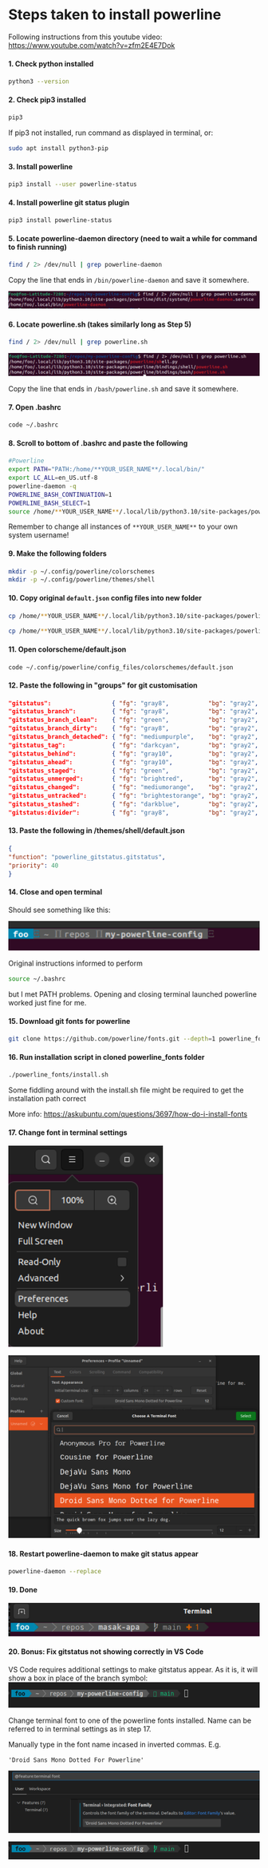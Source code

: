 # Steps taken to install powerline

Following instructions from this youtube video: <https://www.youtube.com/watch?v=zfm2E4E7Dok>

#### 1. Check python installed

```bash
python3 --version
```

#### 2. Check pip3 installed

```bash
pip3
```

If pip3 not installed, run command as displayed in terminal, or:

```bash
sudo apt install python3-pip
```

#### 3. Install powerline

```bash
pip3 install --user powerline-status
```

#### 4. Install powerline git status plugin

```bash
pip3 install powerline-status
```

#### 5. Locate powerline-daemon directory (need to wait a while for command to finish running)

```bash
find / 2> /dev/null | grep powerline-daemon
```

Copy the line that ends in `/bin/powerline-daemon` and save it somewhere.

![Alt text](image.png)

#### 6. Locate powerline.sh (takes similarly long as Step 5)

```bash
find / 2> /dev/null | grep powerline.sh
```

![Alt text](image-1.png)

Copy the line that ends in `/bash/powerline.sh` and save it somewhere.

#### 7. Open .bashrc

```bash
code ~/.bashrc
```

#### 8. Scroll to bottom of .bashrc and paste the following

```bash
#Powerline
export PATH="PATH:/home/**YOUR_USER_NAME**/.local/bin/"
export LC_ALL=en_US.utf-8
powerline-daemon -q
POWERLINE_BASH_CONTINUATION=1
POWERLINE_BASH_SELECT=1
source /home/**YOUR_USER_NAME**/.local/lib/python3.10/site-packages/powerline/bindings/bash/powerline.sh
```

Remember to change all instances of `**YOUR_USER_NAME**` to your own system username!

#### 9. Make the following folders

```bash
mkdir -p ~/.config/powerline/colorschemes
mkdir -p ~/.config/powerline/themes/shell
```

#### 10. Copy original ```default.json``` config files into new folder

```bash
cp /home/**YOUR_USER_NAME**/.local/lib/python3.10/site-packages/powerline/config_files/colorschemes/default.json ~/.config/powerline/colorschemes
```

```bash
cp /home/**YOUR_USER_NAME**/.local/lib/python3.10/site-packages/powerline/config_files/themes/shell/default.json ~/.config/powerline/themes/shell
```

#### 11. Open colorscheme/default.json

```bash
code ~/.config/powerline/config_files/colorschemes/default.json
```

#### 12. Paste the following in "groups" for git customisation

```json
"gitstatus":                 { "fg": "gray8",           "bg": "gray2", "attrs": [] },
"gitstatus_branch":          { "fg": "gray8",           "bg": "gray2", "attrs": [] },
"gitstatus_branch_clean":    { "fg": "green",           "bg": "gray2", "attrs": [] },
"gitstatus_branch_dirty":    { "fg": "gray8",           "bg": "gray2", "attrs": [] },
"gitstatus_branch_detached": { "fg": "mediumpurple",    "bg": "gray2", "attrs": [] },
"gitstatus_tag":             { "fg": "darkcyan",        "bg": "gray2", "attrs": [] },
"gitstatus_behind":          { "fg": "gray10",          "bg": "gray2", "attrs": [] },
"gitstatus_ahead":           { "fg": "gray10",          "bg": "gray2", "attrs": [] },
"gitstatus_staged":          { "fg": "green",           "bg": "gray2", "attrs": [] },
"gitstatus_unmerged":        { "fg": "brightred",       "bg": "gray2", "attrs": [] },
"gitstatus_changed":         { "fg": "mediumorange",    "bg": "gray2", "attrs": [] },
"gitstatus_untracked":       { "fg": "brightestorange", "bg": "gray2", "attrs": [] },
"gitstatus_stashed":         { "fg": "darkblue",        "bg": "gray2", "attrs": [] },
"gitstatus:divider":         { "fg": "gray8",           "bg": "gray2", "attrs": [] }
```

#### 13. Paste the following in /themes/shell/default.json

```json
{
"function": "powerline_gitstatus.gitstatus",
"priority": 40
}
```


#### 14. Close and open terminal

Should see something like this:

![Alt text](image-2.png)

Original instructions informed to perform 

```bash
source ~/.bashrc
```

but I met PATH problems. Opening and closing terminal launched powerline worked just fine for me.

#### 15. Download git fonts for powerline

```bash
git clone https://github.com/powerline/fonts.git --depth=1 powerline_fonts
```

#### 16. Run installation script in cloned powerline_fonts folder

```bash
./powerline_fonts/install.sh
```

Some fiddling around with the install.sh file might be required to get the installation path correct

More info: <https://askubuntu.com/questions/3697/how-do-i-install-fonts>

#### 17. Change font in terminal settings

![Alt text](image-3.png)

![Alt text](image-4.png)

#### 18. Restart powerline-daemon to make git status appear

```bash
powerline-daemon --replace
```

#### 19. Done

![Alt text](image-5.png)

#### 20. Bonus: Fix gitstatus not showing correctly in VS Code

VS Code requires additional settings to make gitstatus appear. As it is, it will show a box in place of the branch symbol:
![Alt text](image-7.png)

Change terminal font to one of the powerline fonts installed. Name can be referred to in terminal settings as in step 17.

Manually type in the font name incased in inverted commas. E.g.

```
'Droid Sans Mono Dotted For Powerline'
```

![Alt text](image-6.png)

![Alt text](image-8.png)